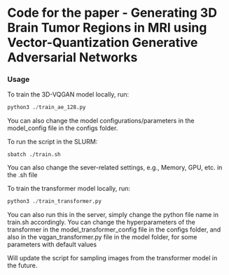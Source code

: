 # Code for the paper - Generating 3D Brain Tumor Regions in MRI using Vector-Quantization Generative Adversarial Networks

### Usage

To train the 3D-VQGAN model locally, run:
```python
python3 ./train_ae_128.py
```
You can also change the model configurations/parameters in the model_config file in the configs folder.

To run the script in the SLURM:
```shell
sbatch ./train.sh
```
You can also change the sever-related settings, e.g., Memory, GPU, etc. in the .sh file

To train the transformer model locally, run:
```python
python3 ./train_transformer.py
```
You can also run this in the server, simply change the python file name in train.sh accordingly.
You can change the hyperparameters of the transformer in the model_transformer_config file in the configs folder, and also in the vqgan_transformer.py file in the model folder, for some parameters with default values

Will update the script for sampling images from the transformer model in the future.
